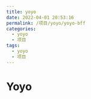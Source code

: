 ```yaml
---
title: yoyo
date: 2022-04-01 20:53:16
permalink: /项目/yoyo/yoyo-bff
categories:
  - yoyo
  - 项目
tags:
  - yoyo
  - 项目
---
```

# Yoyo